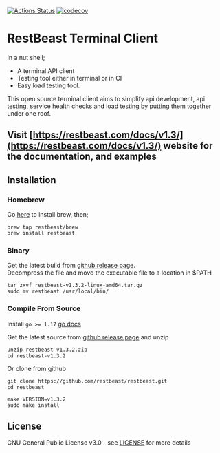 [![Actions Status](https://github.com/restbeast/restbeast/workflows/ci/badge.svg)](https://github.com/restbeast/restbeast/actions)
[![codecov](https://codecov.io/gh/restbeast/restbeast/branch/master/graph/badge.svg)](https://codecov.io/gh/restbeast/restbeast)

# RestBeast Terminal Client
In a nut shell;
- A terminal API client
- Testing tool either in terminal or in CI
- Easy load testing tool.

This open source terminal client aims to simplify api development, api testing, service health checks and load testing by putting them together under one roof.

## Visit [https://restbeast.com/docs/v1.3/](https://restbeast.com/docs/v1.3/) website for the documentation, and examples

## Installation

### Homebrew

Go [here](https://brew.sh/) to install brew, then; 

```shell
brew tap restbeast/brew
brew install restbeast
```

### Binary
Get the latest build from [github release page](https://github.com/restbeast/restbeast/releases/latest).     
Decompress the file and move the executable file to a location in $PATH

```shell
tar zxvf restbeast-v1.3.2-linux-amd64.tar.gz
sudo mv restbeast /usr/local/bin/
```

### Compile From Source
Install `go >= 1.17` [go docs](https://golang.org/doc/install)

Get the latest source from [github release page](https://github.com/restbeast/restbeast/releases/latest) and unzip
```shell
unzip restbeast-v1.3.2.zip
cd restbeast-v1.3.2
```

Or clone from github
```shell
git clone https://github.com/restbeast/restbeast.git
cd restbeast
```

```shell
make VERSION=v1.3.2
sudo make install
```

## License

GNU General Public License v3.0 - see [LICENSE](LICENSE) for more details
